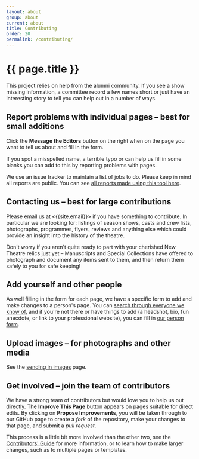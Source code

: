 ```yaml
---
layout: about
group: about
current: about
title: Contributing
order: 20
permalink: /contributing/
---
```


# <i class="octicon octicon-git-pull-request fa-fw"></i> {{ page.title }}

This project relies on help from the alumni community. If you see a show missing information, a committee record a few names short or just have an interesting story to tell you can help out in a number of ways.

## Report problems with individual pages <span class="headerlite">&ndash; best for small additions</span>

Click the <strong class="tag"><i class="ion-chatbox-working"></i> Message the Editors</strong> button on the right when on the page you want to tell us about and fill in the form.

If you spot a misspelled name, a terrible typo or can help us fill in some blanks you can add to this by reporting problems with pages.

We use an issue tracker to maintain a list of jobs to do. Please keep in mind all reports are public. You can see [all reports made using this tool here](https://github.com/newtheatre/history-project/issues?q=label%3Areport-tool+).

## Contacting us <span class="headerlite">&ndash; best for large contributions</span>

Please email us at <{{site.email}}> if you have something to contribute. In particular we are looking for: listings of season shows, casts and crew lists, photographs, programmes, flyers, reviews and anything else which could provide an insight into the history of the theatre.

Don't worry if you aren't quite ready to part with your cherished New Theatre relics just yet – Manuscripts and Special Collections have offered to photograph and document any items sent to them, and then return them safely to you for safe keeping!

## Add yourself and other people

As well filling in the form for each page, we have a specific form to add and make changes to a person's page. You can [search through everyone we know of](/people), and if you're not there or have things to add (a headshot, bio, fun anecdote, or link to your professional website), you can fill in [our person form](/collect/person).

## Upload images <span class="headerlite">&ndash; for photographs and other media</span>

See the [sending in images](/upload/) page.

## Get involved <span class="headerlite">&ndash; join the team of contributors</span>

We have a strong team of contributors but would love you to help us out directly. The <strong class="tag"><i class="octicon octicon octicon-pencil"></i> Improve This Page</strong> button appears on pages suitable for direct edits. By clicking on <strong>Propose Improvements</strong>, you will be taken through to our GitHub page to create a _fork_ of the repository, make your changes to that page, and submit a _pull request_.

This process is a little bit more involved than the other two, see the [Contributors' Guide](/docs/contributing/) for more information, or to learn how to make larger changes, such as to multiple pages or templates.